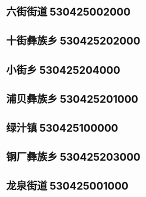 # 六街街道 530425002000
# 十街彝族乡 530425202000
# 小街乡 530425204000
# 浦贝彝族乡 530425201000
# 绿汁镇 530425100000
# 铜厂彝族乡 530425203000
# 龙泉街道 530425001000
